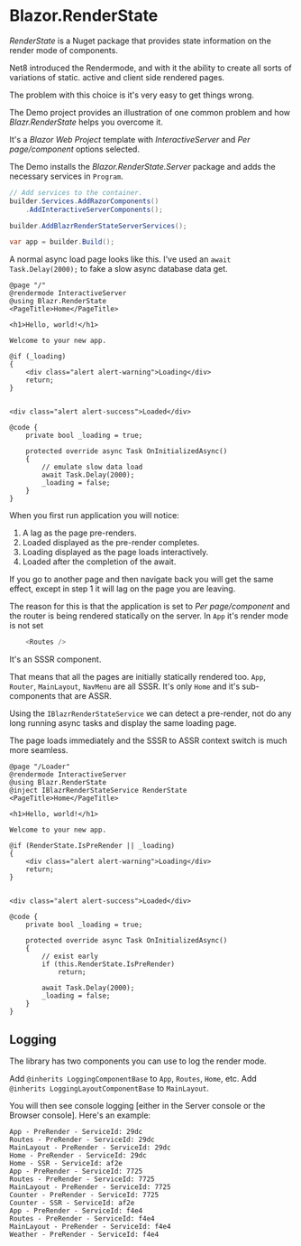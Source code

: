 # Blazor.RenderState

*RenderState* is a Nuget package that provides state information on the render mode of components.

Net8 introduced the Rendermode, and with it the ability to create all sorts of variations of static. active and client side rendered pages.

The problem with this choice is it's very easy to get things wrong.

The Demo project provides an illustration of one common problem and how *Blazr.RenderState* helps you overcome it.

It's a *Blazor Web Project* template with *InteractiveServer* and *Per page/component* options selected.

The Demo installs the *Blazor.RenderState.Server* package and adds the necessary services in `Program`.

```csharp
// Add services to the container.
builder.Services.AddRazorComponents()
    .AddInteractiveServerComponents();

builder.AddBlazrRenderStateServerServices();

var app = builder.Build();
```

A normal async load page looks like this.  I've used an `await Task.Delay(2000);` to fake a slow async database data get.

```caharp
@page "/"
@rendermode InteractiveServer
@using Blazr.RenderState
<PageTitle>Home</PageTitle>

<h1>Hello, world!</h1>

Welcome to your new app.

@if (_loading)
{
    <div class="alert alert-warning">Loading</div>
    return;
}


<div class="alert alert-success">Loaded</div>

@code {
    private bool _loading = true;

    protected override async Task OnInitializedAsync()
    {
        // emulate slow data load
        await Task.Delay(2000);
        _loading = false;
    }
}
```

When you first run application you will notice:

1. A lag as the page pre-renders.
2. Loaded displayed as the pre-render completes.
3. Loading displayed as the page loads interactively.
4. Loaded after the completion of the await.

If you go to another page and then navigate back you will get the same effect, except in step 1 it will lag on the page you are leaving.

The reason for this is that the application is set to *Per page/component* and the router is being rendered statically on the server. In `App` it's render mode is not set

```csharp
    <Routes />
```

It's an SSSR component.

That means that all the pages are initially statically rendered too.  `App`, `Router`, `MainLayout`, `NavMenu` are all SSSR.  It's only `Home` and it's sub-components that are ASSR.

Using the `IBlazrRenderStateService` we can detect a pre-render, not do any long running async tasks and display the same loading page.

The page loads immediately and the SSSR to ASSR context switch is much more seamless.

```caharp
@page "/Loader"
@rendermode InteractiveServer
@using Blazr.RenderState
@inject IBlazrRenderStateService RenderState
<PageTitle>Home</PageTitle>

<h1>Hello, world!</h1>

Welcome to your new app.

@if (RenderState.IsPreRender || _loading)
{
    <div class="alert alert-warning">Loading</div>
    return;
}


<div class="alert alert-success">Loaded</div>

@code {
    private bool _loading = true;

    protected override async Task OnInitializedAsync()
    {
        // exist early
        if (this.RenderState.IsPreRender)
            return;

        await Task.Delay(2000);
        _loading = false;
    }
}
```

## Logging

The library has two components you can use to log the render mode.

Add `@inherits LoggingComponentBase` to `App`, `Routes`, `Home`, etc.  Add `@inherits LoggingLayoutComponentBase` to `MainLayout`.

You will then see console logging [either in the Server console or the Browser console].  Here's an example:

```text
App - PreRender - ServiceId: 29dc
Routes - PreRender - ServiceId: 29dc
MainLayout - PreRender - ServiceId: 29dc
Home - PreRender - ServiceId: 29dc
Home - SSR - ServiceId: af2e
App - PreRender - ServiceId: 7725
Routes - PreRender - ServiceId: 7725
MainLayout - PreRender - ServiceId: 7725
Counter - PreRender - ServiceId: 7725
Counter - SSR - ServiceId: af2e
App - PreRender - ServiceId: f4e4
Routes - PreRender - ServiceId: f4e4
MainLayout - PreRender - ServiceId: f4e4
Weather - PreRender - ServiceId: f4e4
```